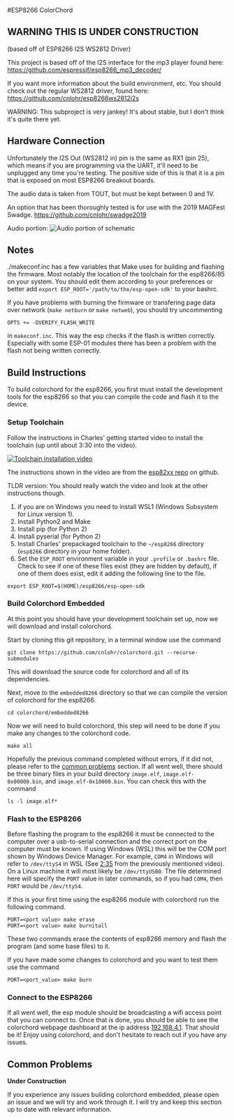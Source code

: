 #ESP8266 ColorChord

## WARNING THIS IS UNDER CONSTRUCTION

(based off of ESP8266 I2S WS2812 Driver)

This project is based off of the I2S interface for the mp3 player found here:
https://github.com/espressif/esp8266_mp3_decoder/

If you want more information about the build environment, etc.  You should
check out the regular WS2812 driver, found here: https://github.com/cnlohr/esp8266ws2812i2s

WARNING: This subproject is very jankey!  It's about stable, but I don't think it's quite there yet.

## Hardware Connection

Unfortunately the I2S Out (WS2812 in) pin is the same as RX1 (pin 25), which means if you are programming via the UART, it'll need to be unplugged any time you're testing.  The positive side of this is that it is a pin that is exposed on most ESP8266 breakout boards.

The audio data is taken from TOUT, but must be kept between 0 and 1V.

An option that has been thoroughly tested is for use with the 2019 MAGFest Swadge.  https://github.com/cnlohr/swadge2019

Audio portion:
![Audio portion of schematic](https://raw.githubusercontent.com/cnlohr/swadge2019/master/hardware/swadge2019_schematic_audio.png)

## Notes

./makeconf.inc has a few variables that Make uses for building and flashing the firmware.
Most notably the location of the toolchain for the esp8266/85 on your system.
You should edit them according to your preferences or better add `export ESP_ROOT='/path/to/the/esp-open-sdk'` to your bashrc.

If you have problems with burning the firmware or transfering page data over network (`make netburn` or `make netweb`), you should try uncommenting

    OPTS += -DVERIFY_FLASH_WRITE

in `makeconf.inc`. This way the esp checks if the flash is written correctly.
Especially with some ESP-01 modules there has been a problem with the flash
not being written correctly.

## Build Instructions

To build colorchord for the esp8266, you first must install the development tools for the esp8266 so that you can compile the code and flash it to the device.

### Setup Toolchain
Follow the instructions in Charles' getting started video to install the toolchain (up until about 3:30 into the video).

[![Toolchain installation video](https://img.youtube.com/vi/LiKNRBIcGII/0.jpg)](https://www.youtube.com/watch?v=LiKNRBIcGII)

The instructions shown in the video are from the [esp82xx repo](https://github.com/cnlohr/esp82xx) on github.

TLDR version: You should really watch the video and look at the other instructions though.
1. if you are on Windows you need to install WSL1 (Windows Subsystem for Linux version 1). 
2. Install Python2 and Make
3. Install pip (for Python 2)
4. Install pyserial (for Python 2)
5. Install Charles' prepackaged toolchain to the `~/esp8266` directory (`esp8266` directory in your home folder).
6. Set the `ESP_ROOT` environment variable in your `.profile` or `.bashrc` file. Check to see if one of these files exist (they are hidden by default), if one of them does exist, edit it adding the following line to the file.
```
export ESP_ROOT=$(HOME)/esp8266/esp-open-sdk
```

### Build Colorchord Embedded
At this point you should have your development toolchain set up, now we will download and install colorchord.

Start by cloning this git repository, in a terminal window use the command
```
git clone https://github.com/cnlohr/colorchord.git --recurse-submodules
```
This will download the source code for colorchord and all of its dependencies.

Next, move to the `embedded8266` directory so that we can compile the version of colorchord for the esp8266.
```
cd colorchord/embedded8266
```

Now we will need to build colorchord, this step will need to be done if you make any changes to the colorchord code.
```
make all
```
Hopefully the previous command completed without errors, if it did not, please refer to the [common problems](#common-problems) section. If all went well, there should be three binary files in your build directory `image.elf`, `image.elf-0x00000.bin`, and `image.elf-0x10000.bin`. You can check this with the command
```
ls -l image.elf*
```

### Flash to the ESP8266
Before flashing the program to the esp8266 it must be connected to the computer over a usb-to-serial connection and the correct port on the computer must be known. If using Windows (WSL) this will be the COM port shown by Windows Device Manager. For example, `COM4` in Windows will refer to `/dev/ttyS4` in WSL (See [2:35](https://youtu.be/LiKNRBIcGII?t=155) from the previously mentioned video). On a Linux machine it will most likely be `/dev/ttyUSB0`. The file determined here will specify the `PORT` value in later commands, so if you had `COM4`, then `PORT` would be `/dev/ttyS4`.

If this is your first time using the esp8266 module with colorchord run the following command.
```
PORT=<port value> make erase
PORT=<port value> make burnitall
```
These two commands erase the contents of esp8266 memory and flash the program (and some base files) to it.

If you have made some changes to colorchord and you want to test them use the command
```
PORT=<port_value> make burn
```
### Connect to the ESP8266
If all went well, the esp module should be broadcasting a wifi access point that you can connect to. Once that is done, you should be able to see the colorchord webpage dashboard at the ip address [192.168.4.1](http://192.168.4.1). That should be it! Enjoy using colorchord, and don't hesitate to reach out if you have any issues.

## Common Problems
**Under Construction**

If you experience any issues building colorchord embedded, please open an issue and we will try and work through it. I will try and keep this section up to date with relevant information.
